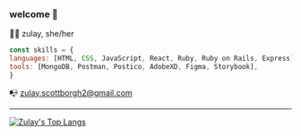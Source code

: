 ### welcome 👋


:raising_hand_woman: zulay, she/her  
```javascript
const skills = {
languages: [HTML, CSS, JavaScript, React, Ruby, Ruby on Rails, Express],
tools: [MongoDB, Postman, Postico, AdobeXD, Figma, Storybook],
}
```
:mailbox_with_no_mail: [zulay.scottborgh2@gmail.com](mailto:zulay.scottborgh2@gmail.com)

***

[![Zulay's Top Langs](https://github-readme-stats.vercel.app/api/top-langs/?username=zulays&theme=react&show_icons=true&layout=compact)](https://github.com/zulays/github-readme-stats)
<!--
**zulays/zulays** is a ✨ _special_ ✨ repository because its `README.md` (this file) appears on your GitHub profile.

Here are some ideas to get you started:

- 🔭 I’m currently working on ...
- 🌱 I’m currently learning ...
- 👯 I’m looking to collaborate on ...
- 🤔 I’m looking for help with ...
- 💬 Ask me about ...
- 📫 How to reach me: ...
- 😄 Pronouns: ...
- ⚡ Fun fact: ...
-->
